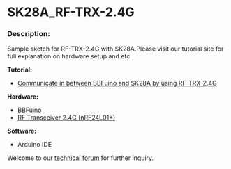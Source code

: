 # SK28A_RF-TRX-2.4G
<h3>Description:</h3>
Sample sketch for RF-TRX-2.4G with SK28A.Please visit our tutorial site for full explanation on hardware setup and etc. <br/>

<b>Tutorial:</b>
<ul><li><a href="http://tutorial.cytron.com.my/2012/08/06/communicate-in-between-bbfuino-and-sk28a-by-using-rf-trx-2-4g/" target="_blank">Communicate in between BBFuino and SK28A by using RF-TRX-2.4G</a></li>
</ul>
<b>Hardware:</b>
<ul><li><a href="http://www.cytron.com.my/p-bbfuino" target="_blank">BBFuino</a></li>
<li><a href="http://www.cytron.com.my/p-rf-trx-2.4g" target="_blank">RF Transceiver 2.4G (nRF24L01+)</a></li>
</ul>
<b>Software:</b>
<ul><li>Arduino IDE</li>
</ul>

Welcome to our <a href="http://forum.cytron.com.my/" target="_blank">technical forum</a> for further inquiry.

